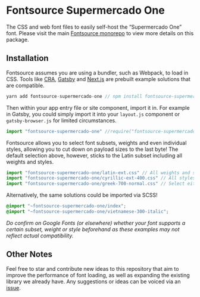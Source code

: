 # Fontsource Supermercado One

The CSS and web font files to easily self-host the “Supermercado One” font. Please visit the main [Fontsource monorepo](https://github.com/DecliningLotus/fontsource) to view more details on this package.

## Installation

Fontsource assumes you are using a bundler, such as Webpack, to load in CSS. Tools like [CRA](https://create-react-app.dev/), [Gatsby](https://www.gatsbyjs.org/) and [Next.js](https://nextjs.org/) are prebuilt example solutions that are compatible.

```javascript
yarn add fontsource-supermercado-one // npm install fontsource-supermercado-one
```

Then within your app entry file or site component, import it in. For example in Gatsby, you could simply import it into your `layout.js` component or `gatsby-browser.js` for limited circumstances.

```javascript
import "fontsource-supermercado-one" //require("fontsource-supermercado-one")
```

Fontsource allows you to select font subsets, weights and even individual styles, allowing you to cut down on payload sizes to the last byte! The default selection above, however, sticks to the Latin subset including all weights and styles.

```javascript
import "fontsource-supermercado-one/latin-ext.css" // All weights and styles included.
import "fontsource-supermercado-one/cyrillic-ext-400.css" // All styles included.
import "fontsource-supermercado-one/greek-700-normal.css" // Select either normal or italic.
```

Alternatively, the same solutions could be imported via SCSS!

```scss
@import "~fontsource-supermercado-one/index";
@import "~fontsource-supermercado-one/vietnamese-300-italic";
```

_Do confirm on Google Fonts (or elsewhere) whether your font supports a certain subset, weight or style beforehand as these examples may not reflect actual compatibility._

## Other Notes

Feel free to star and contribute new ideas to this repository that aim to improve the performance of font loading, as well as expanding the existing library we already have. Any suggestions or ideas can be voiced via an [issue](https://github.com/DecliningLotus/fontsource/issues).
